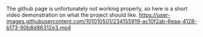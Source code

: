 The github page is unfortunately not working properly, so here is a short video demonstration on what the project should like.
https://user-images.githubusercontent.com/101010501/234155919-ac10f2ab-6eaa-4128-b173-90b8d86312e3.mp4



